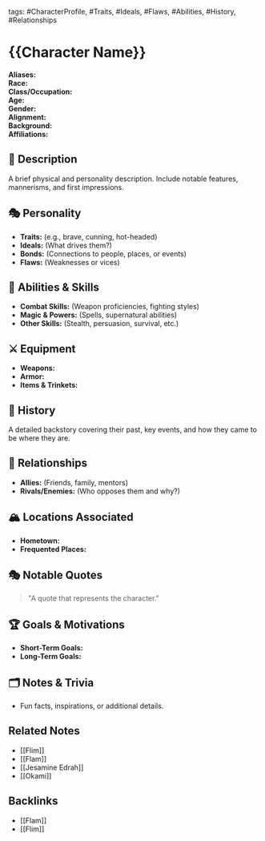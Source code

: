 tags: #CharacterProfile, #Traits, #Ideals, #Flaws, #Abilities, #History, #Relationships

# {{Character Name}}

**Aliases:**  
**Race:**  
**Class/Occupation:**  
**Age:**  
**Gender:**  
**Alignment:**  
**Background:**  
**Affiliations:**  

## 📝 Description  
A brief physical and personality description. Include notable features, mannerisms, and first impressions.

## 🎭 Personality  
- **Traits:** (e.g., brave, cunning, hot-headed)  
- **Ideals:** (What drives them?)  
- **Bonds:** (Connections to people, places, or events)  
- **Flaws:** (Weaknesses or vices)  

## 🏹 Abilities & Skills  
- **Combat Skills:** (Weapon proficiencies, fighting styles)  
- **Magic & Powers:** (Spells, supernatural abilities)  
- **Other Skills:** (Stealth, persuasion, survival, etc.)  

## ⚔️ Equipment  
- **Weapons:**  
- **Armor:**  
- **Items & Trinkets:**  

## 📖 History  
A detailed backstory covering their past, key events, and how they came to be where they are.  

## 🧩 Relationships  
- **Allies:** (Friends, family, mentors)  
- **Rivals/Enemies:** (Who opposes them and why?)  

## 🏔️ Locations Associated  
- **Hometown:**  
- **Frequented Places:**  

## 🎭 Notable Quotes  
> "A quote that represents the character."

## 🏆 Goals & Motivations  
- **Short-Term Goals:**  
- **Long-Term Goals:**  

## 🗂️ Notes & Trivia  
- Fun facts, inspirations, or additional details.  


## Related Notes
- [[Flim]]
- [[Flam]]
- [[Jesamine Edrah]]
- [[Okami]]

## Backlinks
- [[Flam]]
- [[Flim]]